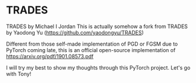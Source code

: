 # TRADES
TRADES by Michael I Jordan
This is actually somehow a fork from TRADES by Yaodong Yu (https://github.com/yaodongyu/TRADES)

Different from those self-made implementation of PGD or FGSM due to PyTorch coming late, this is an official open-source implementation of https://arxiv.org/pdf/1901.08573.pdf

I will try my best to show my thoughts through this PyTorch project. Let's go with Tony!
